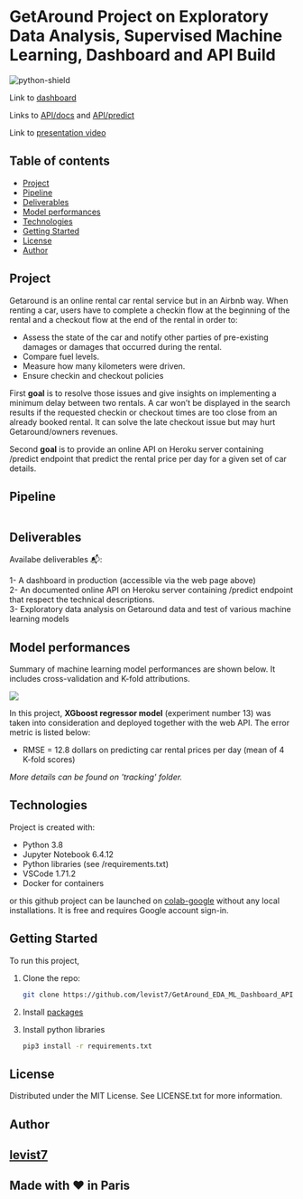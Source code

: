 # GetAround Project on Exploratory Data Analysis, Supervised Machine Learning, Dashboard and API Build

![python-shield](https://forthebadge.com/images/badges/made-with-python.svg)  

Link to [dashboard](http://getaround-dashboard-threshold.herokuapp.com)

Links to [API/docs](http://getaround-api-xgboost.herokuapp.com/docs) and [API/predict](http://getaround-api-xgboost.herokuapp.com/predict)  

Link to [presentation video](https://share.vidyard.com/watch/nC4tkmkVYyy2V9Rg9QzRua?)  

## Table of contents
* [Project](#project)
* [Pipeline](#pipeline)
* [Deliverables](#deliverables)
* [Model performances](#modelperformances)
* [Technologies](#technologies)
* [Getting Started](#getting-started)
* [License](#license)
* [Author](#author)

## Project  
Getaround is an online rental car rental service but in an Airbnb way. When renting a car, users have to complete a checkin flow at the beginning of the rental and a checkout flow at the end of the rental in order to:

*  Assess the state of the car and notify other parties of pre-existing damages or damages that occurred during the rental.
*  Compare fuel levels.
*  Measure how many kilometers were driven.
*  Ensure checkin and checkout policies

First **goal** is to resolve those issues and give insights on implementing a minimum delay between two rentals. A car won’t be displayed in the search results if the requested checkin or checkout times are too close from an already booked rental. It can solve the late checkout issue but may hurt Getaround/owners revenues.

Second **goal** is to provide an online API on Heroku server containing /predict endpoint that predict the rental price per day for a given set of car details.

## Pipeline  

<img src = "">

## Deliverables  

Availabe deliverables 📬:  

1-  A dashboard in production (accessible via the web page above)  
2-  An documented online API on Heroku server containing /predict endpoint that respect the technical descriptions.  
3-  Exploratory data analysis on Getaround data and test of various machine learning models  

## Model performances

Summary of machine learning model performances are shown below. It includes cross-validation and K-fold attributions.  

<img src = "/tracking/rmse_scores_experiments.png">

In this project, **XGboost regressor model** (experiment number 13) was taken into consideration and deployed together with the web API. The error metric is listed below:
* RMSE = 12.8 dollars on predicting car rental prices per day (mean of 4 K-fold scores)

*More details can be found on 'tracking' folder.*

## Technologies

Project is created with:
* Python 3.8
* Jupyter Notebook 6.4.12
* Python libraries (see /requirements.txt)
* VSCode 1.71.2
* Docker for containers

or this github project can be launched on [colab-google](https://colab.research.google.com) without any local installations. It is free and requires Google account sign-in.  

## Getting Started

To run this project, 
1. Clone the repo:
   ```sh
   git clone https://github.com/levist7/GetAround_EDA_ML_Dashboard_API_Project.git
   ```
2. Install [packages](#technologies)

3. Install python libraries
   ```sh
   pip3 install -r requirements.txt
   ```

## License

Distributed under the MIT License. See LICENSE.txt for more information.

## Author  

[levist7](https://github.com/levist7)  
---
Made with ❤️ in Paris
---
